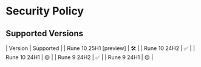 # Security Policy

## Supported Versions

| Version | Supported          |
| Rune 10 25H1 [preview] | 🛠️ |
| Rune 10 24H2 | :white_check_mark: |
| Rune 10 24H1 | 🟡 |
| Rune 9 24H2 | :white_check_mark: |
| Rune 9 24H1 | 🟡 |
